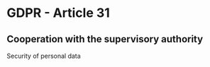 # GDPR - Article 31
## Cooperation with the supervisory authority

<span class="bold"><span class="expanded">Security of personal data